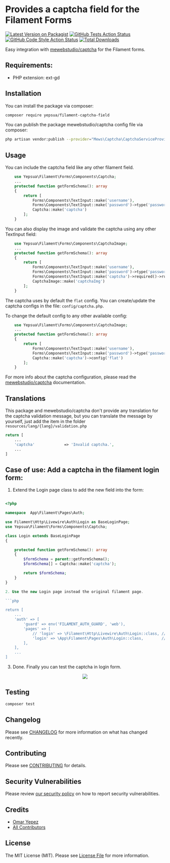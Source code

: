 # Provides a captcha field for the Filament Forms

[![Latest Version on Packagist](https://img.shields.io/packagist/v/yepsua/filament-captcha-field.svg?style=flat-square)](https://packagist.org/packages/yepsua/filament-captcha-field)
[![GitHub Tests Action Status](https://img.shields.io/github/workflow/status/yepsua/filament-captcha-field/run-tests?label=tests)](https://github.com/yepsua/filament-captcha-field/actions?query=workflow%3Arun-tests+branch%3Amaster)
[![GitHub Code Style Action Status](https://img.shields.io/github/workflow/status/yepsua/filament-captcha-field/Check%20&%20fix%20styling?label=code%20style)](https://github.com/yepsua/filament-captcha-field/actions?query=workflow%3A"Check+%26+fix+styling"+branch%3Amaster)
[![Total Downloads](https://img.shields.io/packagist/dt/yepsua/filament-captcha-field.svg?style=flat-square)](https://packagist.org/packages/yepsua/filament-captcha-field)

Easy integration with [mewebstudio/captcha](https://github.com/mewebstudio/captcha) for the Filament forms. 

## Requirements:

- PHP extension: ext-gd

## Installation

You can install the package via composer:

```bash
composer require yepsua/filament-captcha-field
```

You can publish the package mewebstudio/captcha config file via composer:

```bash
php artisan vendor:publish --provider="Mews\Captcha\CaptchaServiceProvider" --tag="config"
```

## Usage

You can include the captcha field like any other filament field.

```php
    use Yepsua\Filament\Forms\Components\Captcha;
    ...
    protected function getFormSchema(): array
    {
        return [
            Forms\Components\TextInput::make('username'),
            Forms\Components\TextInput::make('password')->type('password'),
            Captcha::make('captcha')
        ];
    }

```

You can also display the image and validate the captcha using any other TextInput field:

```php
    use Yepsua\Filament\Forms\Components\CaptchaImage;
    ...
    protected function getFormSchema(): array
    {
        return [
            Forms\Components\TextInput::make('username'),
            Forms\Components\TextInput::make('password')->type('password'),
            Forms\Components\TextInput::make('captcha')->required()->rules('required|captcha'),
            CaptchaImage::make('captchaImg')
        ];
    }

```

The captcha uses by default the `flat` config. You can create/update the captcha configs in the file: `config/captcha.php`.

To change the default config to any other available config: 

```php
    use Yepsua\Filament\Forms\Components\CaptchaImage;
    ...
    protected function getFormSchema(): array
    {
        return [
            Forms\Components\TextInput::make('username'),
            Forms\Components\TextInput::make('password')->type('password'),
            Captcha::make('captcha')->config('flat')
        ];
    }

```

For more info about the captcha configuration, please read the [mewebstudio/captcha](https://github.com/mewebstudio/captcha) documentation.

## Translations

This package and mewebstudio/captcha don't provide any translation for the captcha validation message, but you can translate the message by yourself, just add the item in the folder `resources/lang/{lang}/validation.php`

```php
return [
    ...
    'captcha'             => 'Invalid captcha.',
    ...
]
```

## Case of use: Add a captcha in the filament login form:

1. Extend the Login page class to add the new field into the form:

```php

<?php

namespace  App\Filament\Pages\Auth;

use Filament\Http\Livewire\Auth\Login as BaseLoginPage;
use Yepsua\Filament\Forms\Components\Captcha;

class Login extends BaseLoginPage
{

    protected function getFormSchema(): array
    {
        $formSchema = parent::getFormSchema();
        $formSchema[] = Captcha::make('captcha');

        return $formSchema;
    }
}

2. Use the new Login page instead the original filament page.

```php 

return [
    ...
    'auth' => [
        'guard' => env('FILAMENT_AUTH_GUARD', 'web'),
        'pages' => [
            // 'login' => \Filament\Http\Livewire\Auth\Login::class, // <- Original form
            'login' => \App\Filament\Pages\Auth\Login::class,        // <- Form with captcha
        ],
    ],
    ...
]
```

3. Done. Finally you can test the captcha in login form.

<p align="center">
    <img src="https://user-images.githubusercontent.com/1541517/167027574-1bc08a97-a64d-4f25-a532-073d770423c5.png" />
</p>

## Testing

```bash
composer test
```

## Changelog

Please see [CHANGELOG](CHANGELOG.md) for more information on what has changed recently.

## Contributing

Please see [CONTRIBUTING](https://github.com/spatie/.github/blob/master/CONTRIBUTING.md) for details.

## Security Vulnerabilities

Please review [our security policy](../../security/policy) on how to report security vulnerabilities.

## Credits

- [Omar Yepez](https://github.com/oyepez003)
- [All Contributors](../../contributors)

## License

The MIT License (MIT). Please see [License File](LICENSE.md) for more information.
